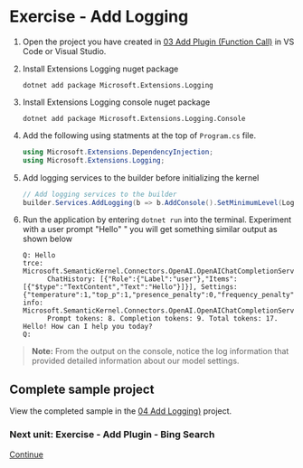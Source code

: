﻿# Exercise - Add Logging

1. Open the project you have created in [03 Add Plugin (Function Call)](./03%20Add%20Plugin%20(Function%20Call).md) in VS Code or Visual Studio.

1. Install Extensions Logging nuget package

      ```shell
      dotnet add package Microsoft.Extensions.Logging
      ```

1. Install Extensions Logging console nuget package

      ```shell
      dotnet add package Microsoft.Extensions.Logging.Console
      ```

1. Add the following using statments at the top of `Program.cs` file.

      ```csharp
      using Microsoft.Extensions.DependencyInjection;
      using Microsoft.Extensions.Logging;
      ```

1. Add logging services to the builder before initializing the kernel

      ```csharp
      // Add logging services to the builder
      builder.Services.AddLogging(b => b.AddConsole().SetMinimumLevel(LogLevel.Trace));
      ```

1. Run the application by entering `dotnet run` into the terminal. Experiment with a user prompt "Hello" " you will get something similar output as shown below

      ```console
      Q: Hello
      trce: Microsoft.SemanticKernel.Connectors.OpenAI.OpenAIChatCompletionService[0]
            ChatHistory: [{"Role":{"Label":"user"},"Items":[{"$type":"TextContent","Text":"Hello"}]}], Settings: {"temperature":1,"top_p":1,"presence_penalty":0,"frequency_penalty":0,"max_tokens":null,"stop_sequences":null,"results_per_prompt":1,"seed":null,"response_format":null,"chat_system_prompt":null,"token_selection_biases":null,"ToolCallBehavior":null,"User":null,"logprobs":null,"top_logprobs":null,"model_id":null}
      info: Microsoft.SemanticKernel.Connectors.OpenAI.OpenAIChatCompletionService[0]
            Prompt tokens: 8. Completion tokens: 9. Total tokens: 17.
      Hello! How can I help you today?
      Q:
      ```

> **Note:**  From the output on the console, notice the log information that provided detailed information about our model settings.

## Complete sample project

View the completed sample in the [04 Add Logging)](../../04%20-%20Add%20Logging/) project.

### Next unit: Exercise - Add Plugin - Bing Search

[Continue](./05%20Add%20Plugin%20(Bing%20Search).md)